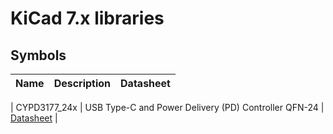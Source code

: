 # KiCad 7.x libraries


## Symbols

<!-- SYMBOLS START -->
| Name | Description | Datasheet |
| - | - | - |

| CYPD3177_24x | USB Type-C and Power Delivery (PD) Controller QFN-24 | [Datasheet](https://www.infineon.com/dgdl/Infineon-EZ-PD_BCR_Datasheet_USB_Type-C_Port_Controller_for_Power_Sinks-DataSheet-v03_00-EN.pdf?fileId=8ac78c8c7d0d8da4017d0ee7ce9d70ad) |    
<!-- | GL3523-OTY30 | USB 3.1 Gen1 Hub Controller QFN-76-EP(9x9) | [Datasheet](https://datasheet.lcsc.com/lcsc/1912111437_Genesys-Logic-GL3523-OTY30_C390630.pdf) | -->
<!-- SYMBOLS END -->

